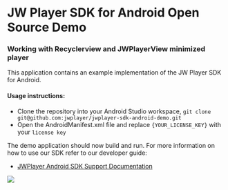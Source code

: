 # JW Player SDK for Android Open Source Demo

### Working with Recyclerview and JWPlayerView minimized player

This application contains an example implementation of the JW Player SDK for Android.

#### Usage instructions:

-	Clone the repository into your Android Studio workspace, `git clone git@github.com:jwplayer/jwplayer-sdk-android-demo.git`
-	Open the AndroidManifest.xml file and replace `{YOUR_LICENSE_KEY}` with your `license key`

The demo application should now build and run. 
For more information on how to use our SDK refer to our developer guide:
- [JWPlayer Android SDK Support Documentation](https://developer.jwplayer.com/sdk/android/docs/developer-guide/)

![](https://media.giphy.com/media/f4IHn4F7jwqmGE9XdX/giphy.gif)
